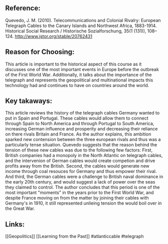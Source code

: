 ## Reference:
Quevedo, J. M. (2010). Telecommunications and Colonial Rivalry: European Telegraph Cables to the Canary Islands and Northwest Africa, 1883-1914. Historical Social Research / Historische Sozialforschung, 35(1 (131)), 108–124. http://www.jstor.org/stable/20762431

## Reason for Choosing:
This article is important to the historical aspect of this course as it discusses one of the most important events in Europe before the outbreak of the First World War. Additionally, it talks about the importance of the telegraph and represents the geopolitical and multinational impacts this technology had and continues to have on countries around the world. 

## Key takaways: 
This article reviews the history of the telegraph cables Germany wanted to put in Spain and Portugal. These cables would allow them to connect through Spain to North America and through Portugal to South America, increasing German influence and prosperity and decreasing their reliance on there rivals Britain and France. As the author explains, this ambition sparked new contension between the three european rivals and thus was a particularly tense situation. Quevedo suggests that the reason behind the tension of these new cables was due to the following few factors: First, British companies had a monopoly in the North Atlantic on telegraph cables, and the intervenion of German cables would create competion and drive profits away from the British. Second, the cables would generate new income through coal resouces for Germany and thus empower their rival. And third, the German cables were a challenge to British naval dominance in the early 20th century, and would suggest a lack of power over the seas they claimed to control. The author concludes that this period is one of the most important "moments" in the years prior to the First World War, and despite France moving on from the matter by joining their cables with Germany's in 1910, it still represented unlieing tension the would boil over in the Great War. 

## Links: 
[[Geopolitics]]
[[Learning from the Past]]
#atlanticcable 
#telegraph 
